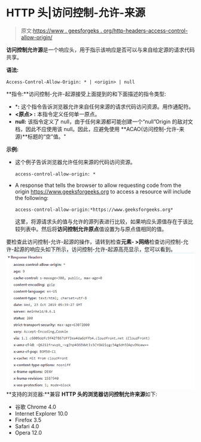 # HTTP 头|访问控制-允许-来源

> 原文:[https://www . geesforgeks . org/http-headers-access-control-allow-origin/](https://www.geeksforgeeks.org/http-headers-access-control-allow-origin/)

**访问控制允许源**是一个响应头，用于指示该响应是否可以与来自给定源的请求代码共享。

**语法:**

```
Access-Control-Allow-Origin: * | <origin> | null
```

**指令:**访问控制-允许-起源接受上面提到的和下面描述的指令类型:

*   ***:** 这个指令告诉浏览器允许来自任何来源的请求代码访问资源。用作通配符。
*   **<原点> :** 本指令定义任何单一原点。
*   **null:** 该指令定义了 null，由于任何来源都可能创建一个“null”Origin 的敌对文档，因此不应使用该 null。因此，应避免使用 **ACAO(访问控制-允许-来源)**标题的“空”值。"

**示例:**

*   这个例子告诉浏览器允许任何来源的代码访问资源。

    ```
    access-control-allow-origin: *
    ```

*   A response that tells the browser to allow requesting code from the origin https://www.geeksforgeeks.org to access a resource will include the following:

    ```
    access-control-allow-origin:*https://www.geeksforgeeks.org*
    ```

    这里，将源请求头的值与允许的源列表进行比较，如果响应头源值存在于该比较列表中。然后将**访问控制允许原点**值设置为与原点值相同的值。

要检查此访问控制-允许-起源的操作，请转到检查**元素- >网络**检查访问控制-允许-起源的响应头如下所示，访问控制-允许-起源高亮显示，您可以看到。
![](img/5c493396b09f8a0f6834fe08eb5abb5b.png)
**支持的浏览器:**兼容 **HTTP 头的浏览器访问控制允许来源**如下:

*   谷歌 Chrome 4.0
*   Internet Explorer 10.0
*   Firefox 3.5
*   Safari 4.0
*   Opera 12.0